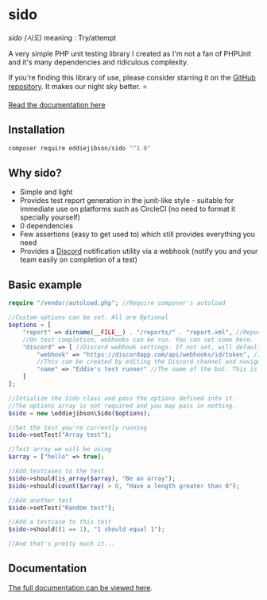 # sido

*sido (시도)* meaning : Try/attempt

A very simple PHP unit testing library I created as I'm not a fan of PHPUnit and it's many dependencies and ridiculous complexity.

If you're finding this library of use, please consider starring it on the [GitHub repository](https://github.com/eddiejibson/sido). It makes our night sky better. ⭐

[Read the documentation here](https//sido.jibson.me)

## Installation

```bash
composer require eddiejibson/sido "^1.0"
```

## Why sido?

- Simple and light
- Provides test report generation in the junit-like style - suitable for immediate use on platforms such as CircleCI (no need to format it specially yourself)
- 0 dependencies
- Few assertions (easy to get used to) which still provides everything you need
- Provides a [Discord](https://discordapp.com) notification utility via a webhook (notify you and your team easily on completion of a test)

## Basic example

```php
require "/vendor/autoload.php"; //Require composer's autoload

//Custom options can be set. All are Optional
$options = [
    "report" => dirname(__FILE__) . "/reports/" . "report.xml", //Report location. Set to false to disable generation fully.
    //On test completion, webhooks can be run. You can set some here.
    "discord" => [ //Discord webhook settings. If not set, will default to false (not used)
        "webhook" => "https://discordapp.com/api/webhooks/id/token", //Your Discord webhook URL. 
        //This can be created by editing the Discord channel and navigating to the 'webhooks' section
        "name" => "Eddie's test runner" //The name of the bot. This is Optional
    ]
];

//Intialize the Sido class and pass the options defined into it.
//The options array is not required and you may pass in nothing.
$sido = new \eddiejibson\Sido($options);

//Set the test you're currently running
$sido->setTest("Array test");

//Test array we will be using
$array = ["hello" => true];

//Add testcases to the test
$sido->should(is_array($array), "Be an array");
$sido->should(count($array) > 0, "Have a length greater than 0");

//Add another test
$sido->setTest("Random test");

//Add a testcase to this test
$sido->should((1 == 1), "1 should equal 1");

//And that's pretty much it...
```

## Documentation

[The full documentation can be viewed here](https://sido.jibson.me).
